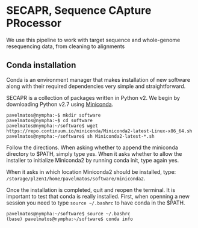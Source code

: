 # SECAPR, Sequence CApture PRocessor
We use this pipeline to work with target sequence and whole-genome resequencing data, from cleaning to alignments

## Conda installation
Conda is an environment manager that makes installation of new software along with their required dependencies very simple and straightforward.

SECAPR is a collection of packages written in Python v2. We begin by downloading Python v2.7 using [Miniconda](https://docs.conda.io/en/latest/miniconda.html).

```console
pavelmatos@nympha:~$ mkdir software
pavelmatos@nympha:~$ cd software
pavelmatos@nympha:~/software$ wget https://repo.continuum.io/miniconda/Miniconda2-latest-Linux-x86_64.sh
pavelmatos@nympha:~/software$ sh Miniconda2-latest-*.sh
```

Follow the directions. When asking whether to append the miniconda directory to $PATH, simply type yes. When it asks whether to allow the installer to initialize Miniconda2 by running conda init, type again yes.

When it asks in which location Miniconda2 should be installed, type: `/storage/plzen1/home/pavelmatos/software/miniconda2`.

Once the installation is completed, quit and reopen the terminal. It is important to test that conda is really installed. First, when openning a new session you need to type `source ~/.bashrc` to have conda in the $PATH.

```console
pavelmatos@nympha:~/software$ source ~/.bashrc
(base) pavelmatos@nympha:~/software$ conda info
```
